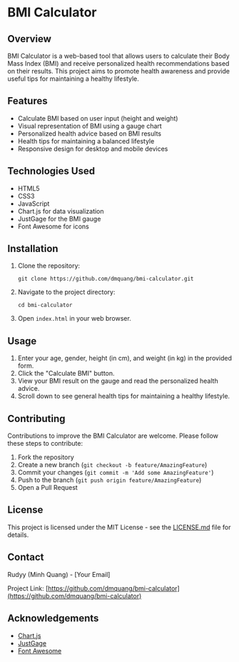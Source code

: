 # BMI Calculator

## Overview

BMI Calculator is a web-based tool that allows users to calculate their Body Mass Index (BMI) and receive personalized health recommendations based on their results. This project aims to promote health awareness and provide useful tips for maintaining a healthy lifestyle.

## Features

- Calculate BMI based on user input (height and weight)
- Visual representation of BMI using a gauge chart
- Personalized health advice based on BMI results
- Health tips for maintaining a balanced lifestyle
- Responsive design for desktop and mobile devices

## Technologies Used

- HTML5
- CSS3
- JavaScript
- Chart.js for data visualization
- JustGage for the BMI gauge
- Font Awesome for icons

## Installation

1. Clone the repository:
   ```
   git clone https://github.com/dmquang/bmi-calculator.git
   ```
2. Navigate to the project directory:
   ```
   cd bmi-calculator
   ```
3. Open `index.html` in your web browser.

## Usage

1. Enter your age, gender, height (in cm), and weight (in kg) in the provided form.
2. Click the "Calculate BMI" button.
3. View your BMI result on the gauge and read the personalized health advice.
4. Scroll down to see general health tips for maintaining a healthy lifestyle.

## Contributing

Contributions to improve the BMI Calculator are welcome. Please follow these steps to contribute:

1. Fork the repository
2. Create a new branch (`git checkout -b feature/AmazingFeature`)
3. Commit your changes (`git commit -m 'Add some AmazingFeature'`)
4. Push to the branch (`git push origin feature/AmazingFeature`)
5. Open a Pull Request

## License

This project is licensed under the MIT License - see the [LICENSE.md](LICENSE.md) file for details.

## Contact

Rudyy (Minh Quang) - [Your Email]

Project Link: [https://github.com/dmquang/bmi-calculator](https://github.com/dmquang/bmi-calculator)

## Acknowledgements

- [Chart.js](https://www.chartjs.org/)
- [JustGage](https://toorshia.github.io/justgage/)
- [Font Awesome](https://fontawesome.com/)

